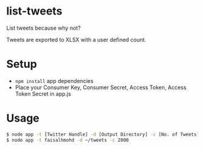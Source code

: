 # list-tweets

List tweets because why not?

Tweets are exported to XLSX with a user defined count.

# Setup
- `npm install` app dependencies
- Place your Consumer Key, Consumer Secret, Access Token, Access Token Secret in app.js

# Usage
```bash
$ node app -t [Twitter Handle] -d [Output Directory] -c [No. of Tweets]
$ node app -t faisalhmohd -d ~/tweets -c 2000
```
